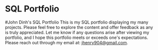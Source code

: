 # SQL Portfolio
#John Dinh's SQL Portfolio
This is my SQL portfolio displaying my many projects. Please feel free to explore the content and offer feedback as any is truly appreciated. Let me know if any questions arise after viewing my portfolio, and I hope this portfolio meets or exceeds one's expectations. Please reach out through my email at: jhenry904@gmail.com.
